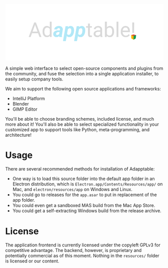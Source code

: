 ![adapptable](adapptable.png)

A simple web interface to select open-source components and plugins from the community, and fuse the selection into a single application installer, to easily setup company tools.

We aim to support the following open source applications and frameworks:
- IntelliJ Platform
- Blender
- GIMP Editor

You'll be able to choose branding schemes, included license, and much more about it! You'll also be able to select specialized functionality in your customized app to support tools like Python, meta-programming, and architecture!

# Usage
There are several recommended methods for installation of Adapptable:
- One way is to load this source folder into the default app folder in an Electron distribution, which is ```Electron.app/Contents/Resources/app/``` on Mac, and ```electron/resources/app``` on Windows and Linux.
- You could go to releases for the ```app.asar``` to put in replacement of the app folder.
- You could even get a sandboxed MAS build from the Mac App Store.
- You could get a self-extracting Windows build from the release archive.

# License

The application frontend is currently licensed under the copyleft GPLv3 for competitive advantage. The backend, however, is proprietary and potentially commercial as of this moment. Nothing in the `resources/` folder is licensed or our content.

